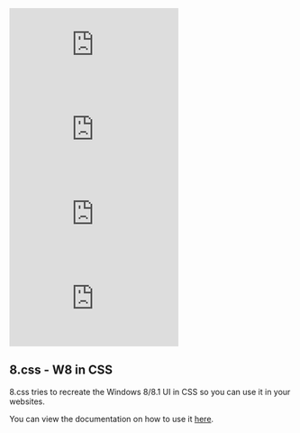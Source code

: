 ![stars](https://img.shields.io/github/stars/antonfdiaz/8.css?style=for-the-badge)
![forks](https://img.shields.io/github/forks/antonfdiaz/8.css?style=for-the-badge)
![issues](https://img.shields.io/github/issues/antonfdiaz/8.css?style=for-the-badge)
![commit](https://img.shields.io/github/last-commit/antonfdiaz/8.css?style=for-the-badge)

## 8.css - W8 in CSS

8.css tries to recreate the Windows 8/8.1 UI in CSS so you can use it in your websites.  

You can view the documentation on how to use it [here](https://github.com/antonfdiaz/8.css/wiki).
